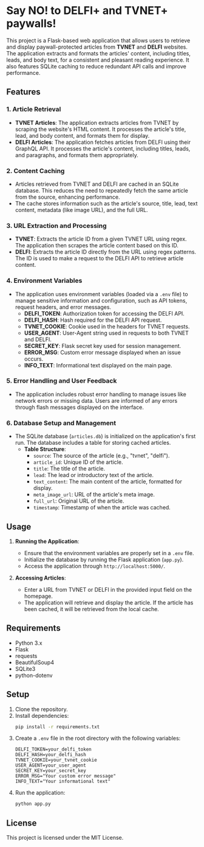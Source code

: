 # Say NO! to DELFI+ and TVNET+ paywalls!

This project is a Flask-based web application that allows users to retrieve and display paywall-protected articles from **TVNET** and **DELFI** websites. The application extracts and formats the articles' content, including titles, leads, and body text, for a consistent and pleasant reading experience. It also features SQLite caching to reduce redundant API calls and improve performance.

## Features

### 1. Article Retrieval
- **TVNET Articles**: The application extracts articles from TVNET by scraping the website's HTML content. It processes the article's title, lead, and body content, and formats them for display.
- **DELFI Articles**: The application fetches articles from DELFI using their GraphQL API. It processes the article's content, including titles, leads, and paragraphs, and formats them appropriately.

### 2. Content Caching
- Articles retrieved from TVNET and DELFI are cached in an SQLite database. This reduces the need to repeatedly fetch the same article from the source, enhancing performance.
- The cache stores information such as the article's source, title, lead, text content, metadata (like image URL), and the full URL.

### 3. URL Extraction and Processing
- **TVNET**: Extracts the article ID from a given TVNET URL using regex. The application then scrapes the article content based on this ID.
- **DELFI**: Extracts the article ID directly from the URL using regex patterns. The ID is used to make a request to the DELFI API to retrieve article content.

### 4. Environment Variables
- The application uses environment variables (loaded via a `.env` file) to manage sensitive information and configuration, such as API tokens, request headers, and error messages.
    - **DELFI_TOKEN**: Authorization token for accessing the DELFI API.
    - **DELFI_HASH**: Hash required for the DELFI API request.
    - **TVNET_COOKIE**: Cookie used in the headers for TVNET requests.
    - **USER_AGENT**: User-Agent string used in requests to both TVNET and DELFI.
    - **SECRET_KEY**: Flask secret key used for session management.
    - **ERROR_MSG**: Custom error message displayed when an issue occurs.
    - **INFO_TEXT**: Informational text displayed on the main page.

### 5. Error Handling and User Feedback
- The application includes robust error handling to manage issues like network errors or missing data. Users are informed of any errors through flash messages displayed on the interface.

### 6. Database Setup and Management
- The SQLite database (`articles.db`) is initialized on the application's first run. The database includes a table for storing cached articles.
    - **Table Structure**:
        - `source`: The source of the article (e.g., "tvnet", "delfi").
        - `article_id`: Unique ID of the article.
        - `title`: The title of the article.
        - `lead`: The lead or introductory text of the article.
        - `text_content`: The main content of the article, formatted for display.
        - `meta_image_url`: URL of the article's meta image.
        - `full_url`: Original URL of the article.
        - `timestamp`: Timestamp of when the article was cached.

## Usage

1. **Running the Application**:
    - Ensure that the environment variables are properly set in a `.env` file.
    - Initialize the database by running the Flask application (`app.py`).
    - Access the application through `http://localhost:5000/`.

2. **Accessing Articles**:
    - Enter a URL from TVNET or DELFI in the provided input field on the homepage.
    - The application will retrieve and display the article. If the article has been cached, it will be retrieved from the local cache.

## Requirements

- Python 3.x
- Flask
- requests
- BeautifulSoup4
- SQLite3
- python-dotenv

## Setup

1. Clone the repository.
2. Install dependencies:
    ```bash
    pip install -r requirements.txt
    ```
3. Create a `.env` file in the root directory with the following variables:
    ```plaintext
    DELFI_TOKEN=your_delfi_token
    DELFI_HASH=your_delfi_hash
    TVNET_COOKIE=your_tvnet_cookie
    USER_AGENT=your_user_agent
    SECRET_KEY=your_secret_key
    ERROR_MSG="Your custom error message"
    INFO_TEXT="Your informational text"
    ```
4. Run the application:
    ```bash
    python app.py
    ```

## License

This project is licensed under the MIT License.
